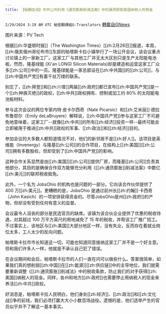 ```yaml
---
title: 【秘翻在线】中共公司利用《通货膨胀削减法案》中的漏洞获取美国纳税人的税金
---
```

`2/29/2024 3:19 AM UTC 秘密翻譯組G-Translators` [轉載自GNews](https://gnews.org/articles/2351405)

图片来源：PV Tech

根据[[zh:华盛顿时报]]（The Washington Times）[[zh:2月28日]]报道，本周，[[zh:俄亥俄州哥伦布市]]东部的帕塔斯卡拉小镇举行了一场公开会议，该会议重点讨论镇上的一家新工厂。这家工厂与其他工厂并无太大区别只是生产太阳能电池板，然而，隆基绿能 (Xi'an LONGI Silicon Materials)却是建造和运营这家工厂众多[[zh:公司]]中的一员。隆基绿能是一家总部设在[[zh:中共国]]的[[zh:公司]]，与[[zh:中国共产党]]有着千丝万缕的联系。

别忘了，[[zh:拜登]]和[[zh:川普]]两届[[zh:政府]]都已宣布[[zh:中国共产党]]是一个[[zh:种族灭绝]]的政权，[[zh:中共]]政权拥有、控制或加工约 80% 的太阳能电池板材料。

参与这次会议的两位专家内特·皮卡尔西奇（Nate Picarsic）和[[zh:艾米丽]]·德拉布鲁耶尔（Emily deLaBruyere）解释说，[[zh:中国共产党]]参与这家工厂不可避免地意味着，这家工厂\--就像[[zh:中共]]的所有[[zh:经济]]投资一样\--最终可能会立即被用于推进[[zh:中共]]政权的军事、[[zh:政治]]和[[zh:经济]]目的。

参加会议的大多数人都知道情况不对，他们的新邻居不是[[zh:好人]]。该项目是英维能（Invenergy）与隆基[[zh:公司]]的合作项目，在结构上[[zh:美国]][[zh:公司]]拥有多数股权，但却受到了[[zh:中国共产党]]的影响。

这种合作关系显然是由[[zh:美国]][[zh:公司]]提供厂房，而隆基[[zh:公司]]负责其他部分，其目的是确保合作双方能够充分利用《[[zh:通货膨胀]]削减法案》中数亿[[zh:美元]]的联邦税收抵免。

此外，一个名为 JobsOhio 的机构也是问题的一部分。它向该合作伙伴提供了 400 万[[zh:美元]]。更糟糕的是，JobsOhio 是通过前州长[[zh:约翰]]·卡西奇（John Kasich）的一项安排获得资金的。尽管JobsOhio是州[[zh:政府]]的产物，但却没有受到任何有意义的监督。

会议最令人沮丧的部分是民选官员的缺席。该镇为该合伙企业提供了优惠的税收待遇，对其超过 100 万平方英尺的用地减免了 15 年的税收，并帮该工厂推广招工。不过事实上，该地区与[[zh:美国]]大部分地区一样，没有失业，反而存在着就业岗位太多，工人太少的反向问题。

帕塔斯卡拉市市长知道这一切，可能也知道同意接纳这家工厂并不是一个好主意。但和我们许多人一样，他就是不承认自己犯了错误。

在会议期间和会后，帕塔斯卡拉市的人们一直在问可以做些什么。答案很简单，如果我们真的想削弱[[zh:中国]]在[[zh:能源]][[zh:供应链]]中的主导地位，我们就需要重新调整《[[zh:通货膨胀]]削减法》中的税收条款，防止我们的对手获得[[zh:美国]]纳税人的现金。同样，各州和地方[[zh:政府]]也需要停止用纳税人的现金来养活[[zh:中共]]政权。

好消息是，帕塔斯卡拉人民明白，他们身处[[zh:经济]]、[[zh:政治]]和[[zh:文化战]]争的前线，我们必须打赢大大小小数百场战役。遗憾的是，他们选举产生的官员似乎并不了解这一基本事实。
